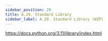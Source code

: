 ```yaml
---
sidebar_position: 29
title: A.29. Standard Library
sidebar_label: A.29. Standard Library (WIP)
---
```


https://docs.python.org/3.11/library/index.html